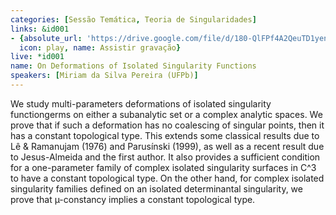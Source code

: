 ```yaml
---
categories: [Sessão Temática, Teoria de Singularidades]
links: &id001
- {absolute_url: 'https://drive.google.com/file/d/180-QlFPf4A2QeuTD1yenxwLyh2o7_3r8/view?usp=sharing',
  icon: play, name: Assistir gravação}
live: *id001
name: On Deformations of Isolated Singularity Functions
speakers: [Miriam da Silva Pereira (UFPb)]
---
```


We study multi-parameters deformations of isolated singularity functiongerms on either a subanalytic set or a complex analytic spaces. We prove that if such a deformation has no coalescing of singular points, then it has a constant topological type. This extends some classical results due to Lê & Ramanujam (1976) and Parusínski (1999), as well as a recent result due to Jesus-Almeida and the first author. It also provides a sufficient condition for a one-parameter family of complex isolated singularity surfaces in C^3 to have a constant topological type. On the other hand, for complex isolated singularity families defined on an isolated determinantal singularity, we prove that µ-constancy implies a constant topological type.